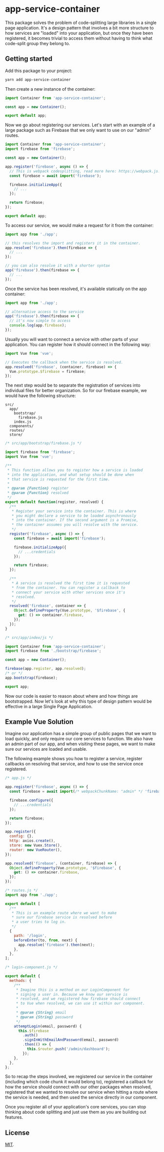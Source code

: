 # app-service-container

This package solves the problem of code-splitting large libraries in a single page application. It's a design pattern that involves a bit more structure to how services are "loaded" into your application, but once they have been registered, it becomes trivial to access them without having to think what code-split group they belong to.

## Getting started

Add this package to your project:

```bash
yarn add app-service-container
```

Then create a new instance of the container:

```js
import Container from 'app-service-container';

const app = new Container();

export default app;
```

Now we go about registering our services. Let's start with an example of a large package such as Firebase that we only want to use on our "admin" routes.

```js
import Container from 'app-service-container';
import firebase from 'firebase';

const app = new Container();

app.register('firebase', async () => {
  // This is webpack codesplitting, read more here: https://webpack.js.org/guides/code-splitting/
  const firebase = await import('firebase');

  firebase.initializeApp({
    // ...
  });

  return firebase;
});

export default app;
```

To access our service, we would make a request for it from the container:

```js
import app from './app';

// this resolves the import and registers it in the container.
app.resolve('firebase').then(firebase => {
  // ...
});

// you can also resolve it with a shorter syntax
app('firebase').then(firebase => {
  // ...
});
```

Once the service has been resolved, it's available statically on the app container:

```js
import app from './app';

// alternative access to the service
app('firebase').then(firebase => {
  // it's now simple to access
  console.log(app.firebase);
});
```

Usually you will want to connect a service with other parts of your application. You can register how it should connect in the following way:

```js
import Vue from 'vue';

// Executes the callback when the service is resolved.
app.resolved('firebase', (container, firebase) => {
  Vue.prototype.$firebase = firebase;
});
```

The next step would be to separate the registration of services into individual files for better organization. So for our firebase example, we would have the following structure:

```
src/
  app/
    bootstrap/
      firebase.js
    index.js
  components/
  routes/
  store/
```

```js
/* src/app/bootstrap/firebase.js */

import firebase from 'firebase';
import Vue from 'vue';

/**
 * This function allows you to register how a service is loaded
 * into the application, and what setup should be done when
 * that service is requested for the first time.
 *
 * @param {Function} register
 * @param {Function} resolved
 */
export default function(register, resolved) {
  /**
   * Register your service into the container. This is where
   * you might declare a service to be loaded asynchronously
   * into the container. If the second argument is a Promise,
   * the container assumes you will resolve with the service.
   */
  register('firebase', async () => {
    const firebase = await import('firebase');

    firebase.initializeApp({
      // ...credentials
    });

    return firebase;
  });

  /**
   * A service is resolved the first time it is requested
   * from the container. You can register a callback to
   * connect your service with other services once it's
   * resolved.
   */
  resolved('firebase', container => {
    Object.defineProperty(Vue.prototype, '$firebase', {
      get: () => container.firebase,
    });
  });
}
```

```js
/* src/app/index/js */

import Container from 'app-service-container';
import firebase from './bootstrap/firebase';

const app = new Container();

firebase(app.register, app.resolved);
/* or */
app.bootstrap(firebase);

export app;
```

Now our code is easier to reason about where and how things are bootstrapped. Now let's look at why this type of design pattern would be effective in a large Single Page Application.

## Example Vue Solution

Imagine our application has a simple group of public pages that we want to load quickly, and only require our core services to function. We also have an admin part of our app, and when visiting these pages, we want to make sure our services are loaded and usable.

The following example shows you how to register a service, register callbacks on resolving that service, and how to use the service once registered.

```js
/* app.js */

app.register('firebase', async () => {
  const firebase = await import(/* webpackChunkName: "admin" */ 'firebase');

  firebase.configure({
    // ...credentials
  });

  return firebase;
});

app.register({
  config: {},
  http: axios.create(),
  store: new Vuex.Store(),
  router: new VueRouter(),
});

app.resolved('firebase', (container, firebase) => {
  Object.defineProperty(Vue.prototype, '$firebase', {
    get: () => container.firebase,
  });
});
```

```js
/* routes.js */
import app from './app';

export default [
  /**
   * This is an example route where we want to make
   * sure our firebase service is resolved before
   * a user tries to log in.
   */
  {
    path: '/login',
    beforeEnter(to, from, next) {
      app.resolve('firebase').then(next);
    },
  },
];
```

```js
/* login-component.js */

export default {
  methods: {
    /**
     * Imagine this is a method on our LoginComponent for
     * signing a user in. Because we know our service is
     * resolved, and we registered how firebase should connect
     * to Vue when resolved, we can use it within our component.
     *
     * @param {String} email
     * @param {String} password
     */
    attemptLogin(email, password) {
      this.$firebase
        .auth()
        .signInWithEmailAndPassword(email, password)
        .then(() => {
          this.$router.push('/admin/dashboard');
        });
    },
  },
};
```

So to recap the steps involved, we registered our service in the container (including which code chunk it would belong to), registered a callback for how the service should connect with our other packages when resolved, registered that we wanted to resolve our service when hitting a route where the service is needed, and then used the service directly in our component.

Once you register all of your application's core services, you can stop thinking about code splitting and just use them as you are building out features.

## License

[MIT](LICENSE).
